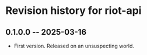 # Revision history for riot-api

## 0.1.0.0 -- 2025-03-16

* First version. Released on an unsuspecting world.
